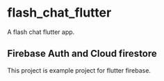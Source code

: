 # flash_chat_flutter

A flash chat flutter app.

## Firebase Auth and Cloud firestore

This project is example project for flutter firebase.


